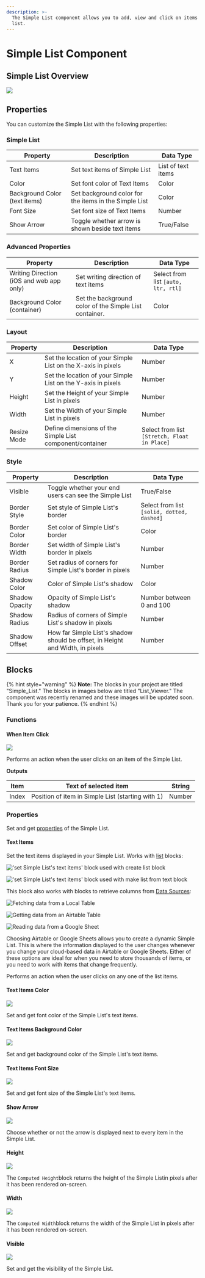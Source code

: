 ```yaml
---
description: >-
  The Simple List component allows you to add, view and click on items in a
  list.
---
```


# Simple List Component

## Simple List Overview

![](.gitbook/assets/list-viewer-fig-1.png)

## Properties

You can customize the Simple List with the following properties:

### Simple List

| Property                      | Description                                           | Data Type          |
| ----------------------------- | ----------------------------------------------------- | ------------------ |
| Text Items                    | Set text items of Simple List                         | List of text items |
| Color                         | Set font color of Text Items                          | Color              |
| Background Color (text items) | Set background color for the items in the Simple List | Color              |
| Font Size                     | Set font size of Text Items                           | Number             |
| Show Arrow                    | Toggle whether arrow is shown beside text items       | True/False         |

### Advanced Properties

| Property                                 | Description                                            | Data Type                           |
| ---------------------------------------- | ------------------------------------------------------ | ----------------------------------- |
| Writing Direction (iOS and web app only) | Set writing direction of text items                    | Select from list `[auto, ltr, rtl]` |
| Background Color (container)             | Set the background color of the Simple List container. | Color                               |

### Layout

| Property    | Description                                                  | Data Type                                    |
| ----------- | ------------------------------------------------------------ | -------------------------------------------- |
| X           | Set the location of your Simple List on the X-axis in pixels | Number                                       |
| Y           | Set the location of your Simple List on the Y-axis in pixels | Number                                       |
| Height      | Set the Height of your Simple List in pixels                 | Number                                       |
| Width       | Set the Width of your Simple List in pixels                  | Number                                       |
| Resize Mode | Define dimensions of the Simple List component/container     | Select from list `[Stretch, Float in Place]` |

### Style

| Property       | Description                                                                   | Data Type                                  |
| -------------- | ----------------------------------------------------------------------------- | ------------------------------------------ |
| Visible        | Toggle whether your end users can see the Simple List                         | True/False                                 |
| Border Style   | Set style of Simple List's border                                             | Select from list `[solid, dotted, dashed]` |
| Border Color   | Set color of Simple List's border                                             | Color                                      |
| Border Width   | Set width of Simple List's border in pixels                                   | Number                                     |
| Border Radius  | Set radius of corners for Simple List's border in pixels                      | Number                                     |
| Shadow Color   | Color of Simple List's shadow                                                 | Color                                      |
| Shadow Opacity | Opacity of Simple List's shadow                                               | Number between 0 and 100                   |
| Shadow Radius  | Radius of corners of Simple List's shadow in pixels                           | Number                                     |
| Shadow Offset  | How far Simple List's shadow should be offset, in Height and Width, in pixels | Number                                     |

## Blocks

{% hint style="warning" %}
**Note:** The blocks in your project are titled "Simple\_List." The blocks in images below are titled "List\_Viewer." The component was recently renamed and these images will be updated soon. Thank you for your patience. &#x20;
{% endhint %}

### Functions

#### When Item Click

![](.gitbook/assets/select\_from\_lv.png)

Performs an action when the user clicks on an item of the Simple List.

**Outputs**

| Item  | Text of selected item                             | String |
| ----- | ------------------------------------------------- | ------ |
| Index | Position of item in Simple List (starting with 1) | Number |

### Properties

Set and get [properties](list-viewer.md#properties) of the Simple List.

#### Text Items

Set the text items displayed in your Simple List. Works with [list](lists.md) blocks:

!['set Simple List's text items' block used with create list block](.gitbook/assets/short\_list.png)

!['set Simple List's text items' block used with make list from text block](.gitbook/assets/medium\_list.png)

This block also works with blocks to retrieve columns from [Data Sources](data-sources.md):

![Fetching data from a Local Table](.gitbook/assets/local-table.png)

![Getting data from an Airtable Table](.gitbook/assets/airtable\_col.png)

![Reading data from a Google Sheet](<.gitbook/assets/spreadsheet (1).png>)

Choosing Airtable or Google Sheets allows you to create a dynamic Simple List. This is where the information displayed to the user changes whenever you change your cloud-based data in Airtable or Google Sheets. Either of these options are ideal for when you need to store thousands of items, or you need to work with items that change frequently.&#x20;

Performs an action when the user clicks on any one of the list items.

#### Text Items Color

![](<.gitbook/assets/text items color.png>)

Set and get font color of the Simple List's text items.

#### Text Items Background Color

![](.gitbook/assets/lvbg.png)

Set and get background color of the Simple List's text items.

#### Text Items Font Size

![](.gitbook/assets/lvfs.png)

Set and get font size of the Simple List's text items.

#### Show Arrow

![](.gitbook/assets/lvsa.png)

Choose whether or not the arrow is displayed next to every item in the Simple List.

#### Height

![](.gitbook/assets/lvh.png)

The `Computed Height`block returns the height of the Simple Listin pixels after it has been rendered on-screen.

#### Width

![](.gitbook/assets/lvw.png)



The `Computed Width`block returns the width of the Simple List in pixels after it has been rendered on-screen.

#### Visible

![](.gitbook/assets/lvv.png)

Set and get the visibility of the Simple List.
